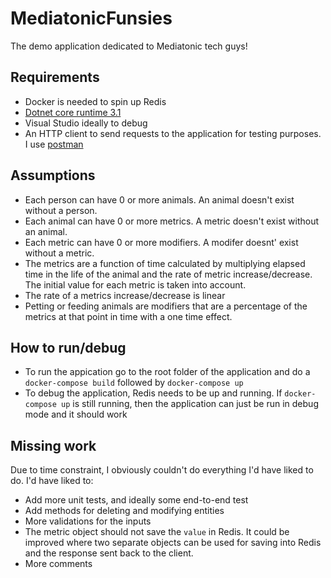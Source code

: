 # MediatonicFunsies
The demo application dedicated to Mediatonic tech guys!

## Requirements
* Docker is needed to spin up Redis
* [Dotnet core runtime 3.1](https://dotnet.microsoft.com/download/dotnet-core/3.1)
* Visual Studio ideally to debug
* An HTTP client to send requests to the application for testing purposes. I use [postman](https://www.postman.com/) 

## Assumptions
* Each person can have 0 or more animals. An animal doesn't exist without a person.
* Each animal can have 0 or more metrics. A metric doesn't exist without an animal.
* Each metric can have 0 or more modifiers. A modifer doesnt' exist without a metric.
* The metrics are a function of time calculated by multiplying elapsed time in the life of the animal and the rate of metric increase/decrease. The initial value for each metric is taken into account.
* The rate of a metrics increase/decrease is linear
* Petting or feeding animals are modifiers that are a percentage of the metrics at that point in time with a one time effect.


## How to run/debug
* To run the appication go to the root folder of the application and do a `docker-compose build` followed by `docker-compose up`
* To debug the application, Redis needs to be up and running. If `docker-compose up` is still running, then the application can just be run in debug mode and it should work

## Missing work
Due to time constraint, I obviously couldn't do everything I'd have liked to do. I'd have liked to:
* Add more unit tests, and ideally some end-to-end test
* Add methods for deleting and modifying entities
* More validations for the inputs
* The metric object should not save the `value` in Redis. It could be improved where two separate objects can be used for saving into Redis and the response sent back to the client.
* More comments
